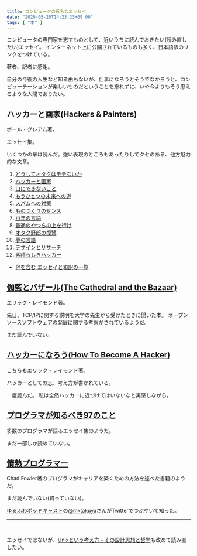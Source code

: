 ```yaml
---
title: コンピュータの有名なエッセイ
date: "2020-05-20T14:23:23+09:00"
tags: [ "本" ]
---
```


コンピュータの専門家を志すものとして、近いうちに読んでおきたい(読み直したい)エッセイ。
インターネット上に公開されているものも多く、日本語訳のリンクをつけている。

著者、訳者に感謝。

自分の今後の人生など知る由もないが、仕事になろうとそうでなかろうと、コンピューテーションが楽しいものだということを忘れずに、いや今よりもそう思えるような人間でありたい。

## ハッカーと画家(Hackers & Painters)

ポール・グレアム著。

エッセイ集。

いくつかの章は読んだ。強い表現のところもあったりしてクセのある、他方魅力的な文章。

1. [どうしてオタクはモテないか](http://www.blog.net/nerds-jp.htm)
1. [ハッカーと画家](http://practical-scheme.net/trans/hp-j.html)
1. [口にできないこと](http://practical-scheme.net/trans/say-j.html)
1. [もうひとつの未来への道](http://practical-scheme.net/trans/road-j.html)
1. [スパムへの対策](http://practical-scheme.net/trans/spam-j.html)
1. [ものつくりのセンス](http://practical-scheme.net/trans/taste-j.html)
1. [百年の言語](http://practical-scheme.net/trans/hundred-j.html)
1. [普通のやつらの上を行け](http://practical-scheme.net/trans/beating-the-averages-j.html)
1. [オタク野郎の復讐](http://practical-scheme.net/trans/icad-j.html)
1. [夢の言語](http://practical-scheme.net/trans/being-popular-j.html)
1. [デザインとリサーチ](http://practical-scheme.net/trans/desres-j.html)
1. [素晴らしきハッカー](http://practical-scheme.net/trans/gh-j.html)

- [他を含む エッセイと和訳の一覧](http://practical-scheme.net/wiliki/wiliki.cgi?naoya_t%3A%E3%83%9D%E3%83%BC%E3%83%AB%E3%83%BB%E3%82%B0%E3%83%AC%E3%82%A2%E3%83%A0%E3%81%AE%E3%82%A8%E3%83%83%E3%82%BB%E3%82%A4%E3%81%A8%E5%92%8C%E8%A8%B3%E4%B8%80%E8%A6%A7)

## [伽藍とバザール(The Cathedral and the Bazaar)](https://cruel.org/freeware/cathedral.html)

エリック・レイモンド著。

先日、TCP/IPに関する説明を大学の先生から受けたときに聞いた本。
オープンソースソフトウェアの発展に関する考察がされているようだ。

まだ読んでいない。

## [ハッカーになろう(How To Become A Hacker)](https://cruel.org/freeware/hacker.html#basic_skills)

こちらもエリック・レイモンド著。

ハッカーとしての志、考え方が書かれている。

一度読んだ。
私は全然ハッカーに近づけてはいないなと実感しながら。

## [プログラマが知るべき97のこと](https://ja.wikisource.org/wiki/%E3%83%97%E3%83%AD%E3%82%B0%E3%83%A9%E3%83%9E%E3%81%8C%E7%9F%A5%E3%82%8B%E3%81%B9%E3%81%8D97%E3%81%AE%E3%81%93%E3%81%A8)

多数のプログラマが語るエッセイ集のようだ。

まだ一部しか読めていない。

## [情熱プログラマー](https://tatsu-zine.com/books/passionate-programmer-ja)

Chad Fowler著のプログラマがキャリアを築くための方法を述べた書籍のようだ。

まだ読んでいない(買っていない)。

[ゆるふわポッドキャスト](https://yuru28.com)の[@mktakuya](https://twitter.com/mktakuya)さんがTwitterでつぶやいて知った。

<hr/>

<br/>

エッセイではないが、[Unixという考え方 - その設計思想と哲学](https://www.amazon.co.jp/UNIX%E3%81%A8%E3%81%84%E3%81%86%E8%80%83%E3%81%88%E6%96%B9%E2%80%95%E3%81%9D%E3%81%AE%E8%A8%AD%E8%A8%88%E6%80%9D%E6%83%B3%E3%81%A8%E5%93%B2%E5%AD%A6-Mike-Gancarz/dp/4274064069)も改めて読み直したい。

